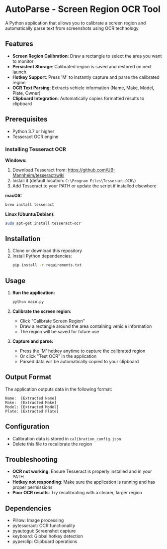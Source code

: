 # AutoParse - Screen Region OCR Tool

A Python application that allows you to calibrate a screen region and automatically parse text from screenshots using OCR technology.

## Features

- **Screen Region Calibration**: Draw a rectangle to select the area you want to monitor
- **Persistent Storage**: Calibrated region is saved and restored on next launch
- **Hotkey Support**: Press 'M' to instantly capture and parse the calibrated region
- **OCR Text Parsing**: Extracts vehicle information (Name, Make, Model, Plate, Owner)
- **Clipboard Integration**: Automatically copies formatted results to clipboard

## Prerequisites

- Python 3.7 or higher
- Tesseract OCR engine

### Installing Tesseract OCR

**Windows:**
1. Download Tesseract from: https://github.com/UB-Mannheim/tesseract/wiki
2. Install it (default location: `C:\Program Files\Tesseract-OCR\`)
3. Add Tesseract to your PATH or update the script if installed elsewhere

**macOS:**
```bash
brew install tesseract
```

**Linux (Ubuntu/Debian):**
```bash
sudo apt-get install tesseract-ocr
```

## Installation

1. Clone or download this repository
2. Install Python dependencies:
   ```bash
   pip install -r requirements.txt
   ```

## Usage

1. **Run the application:**
   ```bash
   python main.py
   ```

2. **Calibrate the screen region:**
   - Click "Calibrate Screen Region"
   - Draw a rectangle around the area containing vehicle information
   - The region will be saved for future use

3. **Capture and parse:**
   - Press the 'M' hotkey anytime to capture the calibrated region
   - Or click "Test OCR" in the application
   - Parsed data will be automatically copied to your clipboard

## Output Format

The application outputs data in the following format:
```
Name:  [Extracted Name]
Make:  [Extracted Make]
Model: [Extracted Model]
Plate: [Extracted Plate]
```

## Configuration

- Calibration data is stored in `calibration_config.json`
- Delete this file to recalibrate the region

## Troubleshooting

- **OCR not working**: Ensure Tesseract is properly installed and in your PATH
- **Hotkey not responding**: Make sure the application is running and has proper permissions
- **Poor OCR results**: Try recalibrating with a clearer, larger region

## Dependencies

- Pillow: Image processing
- pytesseract: OCR functionality
- pyautogui: Screenshot capture
- keyboard: Global hotkey detection
- pyperclip: Clipboard operations
